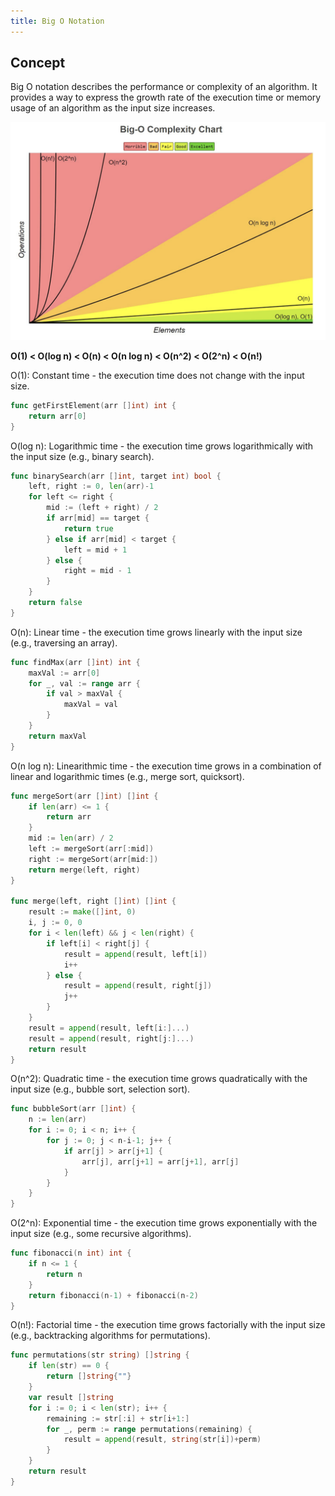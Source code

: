 ```yaml
---
title: Big O Notation
---
```


## Concept

Big O notation describes the performance or complexity of an algorithm. It provides a way to express the growth rate of the execution time or memory usage of an algorithm as the input size increases.

![Image](https://raw.githubusercontent.com/quankori/quankori.github.io/master/src/images/programming/5.png)

**O(1) < O(log n) < O(n) < O(n log n) < O(n^2) < O(2^n) < O(n!)**

O(1): Constant time - the execution time does not change with the input size.

```go
func getFirstElement(arr []int) int {
    return arr[0]
}
```

O(log n): Logarithmic time - the execution time grows logarithmically with the input size (e.g., binary search).

```go
func binarySearch(arr []int, target int) bool {
    left, right := 0, len(arr)-1
    for left <= right {
        mid := (left + right) / 2
        if arr[mid] == target {
            return true
        } else if arr[mid] < target {
            left = mid + 1
        } else {
            right = mid - 1
        }
    }
    return false
}
```

O(n): Linear time - the execution time grows linearly with the input size (e.g., traversing an array).

```go
func findMax(arr []int) int {
    maxVal := arr[0]
    for _, val := range arr {
        if val > maxVal {
            maxVal = val
        }
    }
    return maxVal
}
```

O(n log n): Linearithmic time - the execution time grows in a combination of linear and logarithmic times (e.g., merge sort, quicksort).

```go
func mergeSort(arr []int) []int {
    if len(arr) <= 1 {
        return arr
    }
    mid := len(arr) / 2
    left := mergeSort(arr[:mid])
    right := mergeSort(arr[mid:])
    return merge(left, right)
}

func merge(left, right []int) []int {
    result := make([]int, 0)
    i, j := 0, 0
    for i < len(left) && j < len(right) {
        if left[i] < right[j] {
            result = append(result, left[i])
            i++
        } else {
            result = append(result, right[j])
            j++
        }
    }
    result = append(result, left[i:]...)
    result = append(result, right[j:]...)
    return result
}
```

O(n^2): Quadratic time - the execution time grows quadratically with the input size (e.g., bubble sort, selection sort).

```go
func bubbleSort(arr []int) {
    n := len(arr)
    for i := 0; i < n; i++ {
        for j := 0; j < n-i-1; j++ {
            if arr[j] > arr[j+1] {
                arr[j], arr[j+1] = arr[j+1], arr[j]
            }
        }
    }
}
```

O(2^n): Exponential time - the execution time grows exponentially with the input size (e.g., some recursive algorithms).

```go
func fibonacci(n int) int {
    if n <= 1 {
        return n
    }
    return fibonacci(n-1) + fibonacci(n-2)
}
```

O(n!): Factorial time - the execution time grows factorially with the input size (e.g., backtracking algorithms for permutations).

```go
func permutations(str string) []string {
    if len(str) == 0 {
        return []string{""}
    }
    var result []string
    for i := 0; i < len(str); i++ {
        remaining := str[:i] + str[i+1:]
        for _, perm := range permutations(remaining) {
            result = append(result, string(str[i])+perm)
        }
    }
    return result
}
```
